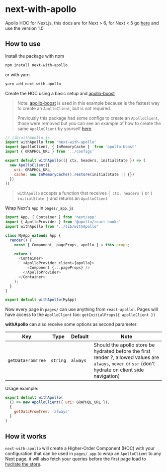 # next-with-apollo

Apollo HOC for Next.js, this docs are for Next > 6, for Next < 5  go [here](./README_v1.md) and use the version 1.0

## How to use

Install the package with npm

```sh
npm install next-with-apollo
```

or with yarn

```sh
yarn add next-with-apollo
```

Create the HOC using a basic setup and [apollo-boost](https://github.com/apollographql/apollo-client/tree/master/packages/apollo-boost)

> Note: [apollo-boost](https://github.com/apollographql/apollo-client/tree/master/packages/apollo-boost) is used in this example because is the fastest way to create an `ApolloClient`, but is not required.
>
> Previously this package had some configs to create an `ApolloClient`, those were removed but you can see an example of how to create the same `ApolloClient` by yourself [here](https://github.com/lfades/next-with-apollo/issues/13#issuecomment-390289449).
```js
// lib/withApollo.js
import withApollo from 'next-with-apollo'
import ApolloClient, { InMemoryCache }  from 'apollo-boost'
import { GRAPHQL_URL } from '../configs'

export default withApollo(({ ctx, headers, initialState }) => (
  new ApolloClient({
    uri: GRAPHQL_URL,
    cache: new InMemoryCache().restore(initialState || {})
  })
))
```

> `withApollo` accepts a function that receives `{ ctx, headers }` or `{ initialState }` and returns an `ApolloClient`

Wrap Next's `App` in `pages/_app.js`

```js
import App, { Container } from 'next/app'
import { ApolloProvider } from '@apollo/react-hooks'
import withApollo from '../lib/withApollo'

class MyApp extends App {
  render() {
    const { Component, pageProps, apollo } = this.props;

    return (
      <Container>
        <ApolloProvider client={apollo}>
          <Component {...pageProps} />
        </ApolloProvider>
      </Container>
    );
  }
}

export default withApollo(MyApp)
```

Now every page in `pages/` can use anything from `react-apollo`!. Pages will have access to the `ApolloClient` too: `getInitialProps({ apolloClient })`

**withApollo** can also receive some options as second parameter:

| Key | Type | Default | Note |
| --- | ---- | ------- | ---- |
| `getDataFromTree` |  `string` | `always` | Should the apollo store be hydrated before the first render ?, allowed values are `always`, `never` or `ssr` (don't hydrate on client side navigation)

Usage example:

```js
export default withApollo(
  () => new ApolloClient({ uri: GRAPHQL_URL }),
  {
    getDataFromTree: 'always'
  }
)
```

## How it works

`next-with-apollo` will create a Higher-Order Component (HOC) with your configuration that can be used in `pages/_app` to wrap an `ApolloClient` to any Next page, it will also fetch your queries before the first page load to [hydrate the store](https://dev-blog.apollodata.com/how-server-side-rendering-works-with-react-apollo-20f31b0c7348).
